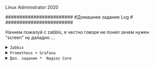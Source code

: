 
Linux Administrator 2020

   ########################
   #Домашнее задание Log  #
   ########################


Начнем пожалуй с zabbix, я честно говоря не понял зачем нужен "screen" ну даладно ...


<details>
<summary><code>Zabbix</code></summary>


Поднял вм, поставил CentOS7, и установил забикс по инструкции <code>https://www.zabbix.com/ru/download?zabbix=5.0&os_distribution=red_hat_enterprise_linux&os_version=7&db=mysql&ws=nginx</code>

Сервер у меня имеет ip адрес "10.0.18.84"
БД выбрал mysql, а веб сервер на базе "nginx"



На клиенте, это уже другая CentOS7 поставил забикс агента <code>yum install zabbix-agent</code>

и привел конфиг вот к такому виду

```

PidFile=/var/run/zabbix/zabbix_agentd.pid
LogFile=/var/log/zabbix/zabbix_agentd.log
LogFileSize=0
Server=10.0.18.78
ServerActive=10.0.18.78
Hostname=otus-zabbix-agent
Include=/etc/zabbix/zabbix_agentd.d/*.conf
```

```
[root@ms001-cent77 zabbix]# systemctl enable --now zabbix-agent
Created symlink from /etc/systemd/system/multi-user.target.wants/zabbix-agent.service to /usr/lib/systemd/system/zabbix-agent.service.
[root@ms001-cent77 zabbix]# 

```
проверяем наш юнит

<p align="center"><img src="https://raw.githubusercontent.com/Kostyuk-Ruslan/otus-linux/master/work15_Monitor/photo_zabbix/2.JPG"></p>



И переходим на на наш свежоиспеченный, девственный сервер http://10.0.18.78

<p align="center"><img src="https://raw.githubusercontent.com/Kostyuk-Ruslan/otus-linux/master/work15_Monitor/photo_zabbix/1.JPG"></p>


Далее добавляем нашего клиента Настройка --> Узлы сети --> Создать узел сети


<p align="center"><img src="https://raw.githubusercontent.com/Kostyuk-Ruslan/otus-linux/master/work15_Monitor/photo_zabbix/3.JPG"></p>

Ну там по мелочи еще добавил шаблонов, в итоге данные пошли, сервер его увидел

<p align="center"><img src="https://raw.githubusercontent.com/Kostyuk-Ruslan/otus-linux/master/work15_Monitor/photo_zabbix/4.JPG"></p>


И того у нас 1 локальный сервер и 1 удаленный zabbix-agent

<p align="center"><img src="https://raw.githubusercontent.com/Kostyuk-Ruslan/otus-linux/master/work15_Monitor/photo_zabbix/5.JPG"></p>


Ну а дальше все просто, пошли делать комплексный экран: Мониторинг -> Комплексные экраны --> Создать комплексный экран


<p align="center"><img src="https://raw.githubusercontent.com/Kostyuk-Ruslan/otus-linux/master/work15_Monitor/photo_zabbix/17.PNG"></p>


Получилось примерно так, постарался выделить основные показатели, те что были в условии задачи ( память, процессор, диск, сеть )


<p align="center"><img src="https://raw.githubusercontent.com/Kostyuk-Ruslan/otus-linux/master/work15_Monitor/photo_zabbix/15.PNG"></p>

Полный вывод:

<p align="center"><img src="https://raw.githubusercontent.com/Kostyuk-Ruslan/otus-linux/master/work15_Monitor/photo_zabbix/14.PNG"></p>


</details>


<details>
<summary><code>Prometheus + Grafana</code></summary>

Будем поднимать данный мониторинг в docker-compose, я его слега кастомизировал

```
version: '3.3'

networks:
  net:

#volumes:
#  bash: {}
  
services:
    
  grafana:
    image: grafana/grafana:7.1.1
    container_name: 'grafana'
    restart: always
    networks:
      - net
    depends_on:
      - prometheus
    user: ${ROOT}
    environment:
      - GF_SECURITY_ADMIN_USER=admin
      - GF_SECURITY_ADMIN_PASSWORD=ufhltvfhby
    ports:
      - 3000:3000
    volumes:
      - ./grafana/data:/var/lib/grafana 
      - ./grafana/data/plugins:/var/lib/grafana/plugins 
      - ./grafana/data:/var/lib/grafana
#      - ./grafana/conf/ldap.toml:/etc/grafana/ldap.toml
      - ./grafana/conf/grafana.ini:/etc/grafana/grafana.ini
      - ./history/grafana_history/.bash_history:/root/.bash_history
    healthcheck:
      test: ["CMD", "curl", "-f", "http://10.0.18.83:3000"]
      interval: 5s
      timeout: 1s
      retries: 5
    environment:
      - TZ=Europe/Moscow


  prometheus:
    image: prom/prometheus:v2.20.0
    container_name: prometheus
    restart: always
    networks:
      - net
    user: ${ROOT}
    ports:
      - 9090:9090
    command:
      - --config.file=/etc/prometheus/prometheus.yml
      - --web.console.templates=/etc/prometheus/consoles
      - --web.console.libraries=/etc/prometheus/console_libraries
      - --web.enable-admin-api
      - --web.enable-lifecycle  
      - --storage.tsdb.retention=10d 
    volumes:
      - ./prometheus/prometheus.yml:/etc/prometheus/prometheus.yml
      - ./prometheus/alert.rules.yml:/etc/prometheus/alert.rules.yml
      - ./history/prometheus_history/.ash_history:/root/.ash_history
    depends_on:
      - cadvisor
    environment:
      - TZ=Europe/Moscow

 cadvisor: 
    image: google/cadvisor:latest
    container_name: cadvisor
  cadvisor:
    image: google/cadvisor:latest
    container_name: cadvisor
    restart: always
    networks:
      - net
    ports:
      - 8080:8080
    volumes:
      - /:/rootfs:ro
      - /var/run:/var/run:rw
      - /sys:/sys:ro
      - /var/lib/docker/:/var/lib/docker:ro

  node-exporter:
    image: prom/node-exporter:latest
    container_name: node-exporter
    restart: always
    networks:
      - net
    user: ${ROOT}
    ports:
      - "9100:9100"
    user: root
    volumes:
      - /proc:/host/proc:ro
      - /sys:/host/sys:ro
      - /:/rootfs:ro
      - /run/dbus/system_bus_socket:/var/run/dbus/system_bus_socket:ro 
      - ./history/node_history/.ash_history:/root/.ash_history
    command:
      - '--path.procfs=/host/proc'
      - '--path.sysfs=/host/sys'
      - '--collector.systemd' 
      - '--collector.loadavg'
      - '--collector.filesystem.ignored-mount-points'
      - '^/(sys|proc|dev|host|etc|rootfs/var/lib/docker/containers|rootfs/var/lib/docker/overlay2|rootfs/run/docker/netns|rootfs/var/lib/docker/aufs)($$|/)'


  alertmanager:
    image: prom/alertmanager:latest
    container_name: alertmanager
    restart: always
    networks:
      - net
    depends_on:
      - prometheus
#    privileged: true
    volumes:
      - /etc/localtime:/etc/localtime:ro
      - ./alertmanager/alertmanager.yml:/etc/alertmanager/alertmanager.yml
    command:
      - '--config.file=/etc/alertmanager/alertmanager.yml'
      - '--storage.path=/alertmanager'
    ports:
      - '9093:9093'
    environment:
      - TZ=Europe/Moscow


```

Поднимаем "docker-compose up -d" и проверяем

<p align="center"><img src="https://raw.githubusercontent.com/Kostyuk-Ruslan/otus-linux/master/work15_Monitor/photo_prometheus/1.JPG"></p>


И заходим на наш чистый сервер 10.0.18.83:9090

<p align="center"><img src="https://raw.githubusercontent.com/Kostyuk-Ruslan/otus-linux/master/work15_Monitor/photo_prometheus/2.JPG"></p> 


Добавим нашу ноду в конфиг прометеуса


```
          - job_name: 'ms001-elk-test01'  
          static_configs:
            - targets: ['10.0.18.88:9100']
```

и проверим наш таргет

<p align="center"><img src="https://raw.githubusercontent.com/Kostyuk-Ruslan/otus-linux/master/work15_Monitor/photo_prometheus/3.JPG"></p>

Он вылетел с ошибкой, что естественно, будем ставить  на нашу ноду "ms001-elk-test01" exporter

На тачке 10.0.18.88 (он же будет у нас клиентом)  установил node-exporter, по факту это тот же docker-compose.override.ym, плюс прометеус там, что бы можно было подцепить к графане, но это будет дальше


```

version: '3.3'

volumes:
 ssl_data:


services:
 prometheus:
  image: prom/prometheus
  container_name: prometheus
  restart: always
  ports:
   - '9090:9090'
  volumes:
   - ./prometheus/prometheus.yml:/etc/prometheus/prometheus.yml
   - ./prometheus/data:/prometheus:rw
  command:
   - '--config.file=/etc/prometheus/prometheus.yml'
   - '--storage.tsdb.path=/prometheus'
   - '--storage.tsdb.retention=365d'

 node-exporter:
  image: prom/node-exporter:latest
  user: root
  ports:
   - '9100:9100'
  volumes:
   - /proc:/host/proc:ro
   - /sys:/host/sys:ro
   - /:/rootfs:ro
  command:
   - '--path.procfs=/host/proc'
   - '--path.sysfs=/host/sys'
   - '--collector.filesystem.ignored-mount-points'
   - '^/(sys|proc|dev|host|etc|rootfs/var/lib/docker/containers|rootfs/var/lib/docker/overlay2|rootfs/run/docker/netns|rootfs/var/lib/docker/aufs)($$|/)'

 cadvisor:
  image: google/cadvisor:latest
  privileged: true
  volumes:
   - '/:/rootfs:ro'
   - '/var/run:/var/run:rw'
   - '/cgroup:/sys/fs/cgroup:ro'
   - '/var/lib/docker/:/var/lib/docker:ro'
#   - '/sys/fs/cgroup/cpu,cpuacct:/sys/fs/cgroup/cpuacct,cpu:rw'
  ports:
   - '8181:8080'

```

После того как поднялся docker-compose, проверяем доступность метрик на клиенте на порту нашего экспортера "9100"

<p align="center"><img src="https://raw.githubusercontent.com/Kostyuk-Ruslan/otus-linux/master/work15_Monitor/photo_prometheus/4.JPG"></p>

теперь снова отправляемся на сервер и смотрим наш тагерт, он теперь в "UP"

<p align="center"><img src="https://raw.githubusercontent.com/Kostyuk-Ruslan/otus-linux/master/work15_Monitor/photo_prometheus/5.JPG"></p>

Ну что же это не может не радовать, теперь отбираем метрики в прометеусе по (CPU,DISK,RAM,NETWORK)

Метрика по диску sda

<p align="center"><img src="https://raw.githubusercontent.com/Kostyuk-Ruslan/otus-linux/master/work15_Monitor/photo_prometheus/6.JPG"></p>

<p align="center"><img src="https://raw.githubusercontent.com/Kostyuk-Ruslan/otus-linux/master/work15_Monitor/photo_prometheus/7.JPG"></p>

RAM: Мне показалось это основная из понятных мне

<p align="center"><img src="https://raw.githubusercontent.com/Kostyuk-Ruslan/otus-linux/master/work15_Monitor/photo_prometheus/8.JPG"></p>

SWAP:

<p align="center"><img src="https://raw.githubusercontent.com/Kostyuk-Ruslan/otus-linux/master/work15_Monitor/photo_prometheus/9.JPG"></p>


NETWORK: хотел траффиек показать, но его что то не нашел

<p align="center"><img src="https://raw.githubusercontent.com/Kostyuk-Ruslan/otus-linux/master/work15_Monitor/photo_prometheus/10.JPG"></p>

Ну что же в добавок попробуем подцепить нашу ноду клиента к графане

Так как графана на том же сервере, то просто переходим на 3000 порт,поднят из docker-compose, который я указал в начале пароль по умолчанию admin/admin

<p align="center"><img src="https://raw.githubusercontent.com/Kostyuk-Ruslan/otus-linux/master/work15_Monitor/photo_grafana/11.JPG"></p>

Попадаем в пустую графану

<p align="center"><img src="https://raw.githubusercontent.com/Kostyuk-Ruslan/otus-linux/master/work15_Monitor/photo_grafana/12.JPG"></p>

ДЛя начала необходимо добавишь нашу ноду, переходим  в Configuration --> DataSource

<p align="center"><img src="https://raw.githubusercontent.com/Kostyuk-Ruslan/otus-linux/master/work15_Monitor/photo_grafana/13.JPG"></p>

и заполняем адрес нашей ноды

<p align="center"><img src="https://raw.githubusercontent.com/Kostyuk-Ruslan/otus-linux/master/work15_Monitor/photo_grafana/14.JPG"></p>

После этого делаем save test, все прошло успешно, теперь необходимо добавить dadshboard, я пошел сюда "https://grafana.com/grafana/dashboards/11074"
и импортировал .json файл в графану "Node Exporter for Prometheus Dashboard EN v20200628" (Manage --> Import ) после успешного импорта, я назвал дашбоард своим ФИО Kostyuk_Ruslan, на фото  видно

<p align="center"><img src="https://raw.githubusercontent.com/Kostyuk-Ruslan/otus-linux/master/work15_Monitor/photo_grafana/15.JPG"></p>
<p align="center"><img src="https://raw.githubusercontent.com/Kostyuk-Ruslan/otus-linux/master/work15_Monitor/photo_grafana/16.JPG"></p>
<p align="center"><img src="https://raw.githubusercontent.com/Kostyuk-Ruslan/otus-linux/master/work15_Monitor/photo_grafana/17.JPG"></p>


Все не влезло, поэтому разбил.


Ну и для доп. задания * опишу nagios core


</details>

<details>
<summary><code>Доп. задание *  Nagios Core</code></summary>


Приведу пример нагиоса, тот что мы используем на работе, все никак не обновимся )

<p align="center"><img src="https://raw.githubusercontent.com/Kostyuk-Ruslan/otus-linux/master/work15_Monitor/photo_nagios/1.JPG"></p>

Наши красные и зеленые узлы

<p align="center"><img src="https://raw.githubusercontent.com/Kostyuk-Ruslan/otus-linux/master/work15_Monitor/photo_nagios/2.JPG"></p>

Выбрал хост со стандартными метриками, мониторятся (CPU,RAM,NET,DISK,SWAP и некоторые демоны )

<p align="center"><img src="https://raw.githubusercontent.com/Kostyuk-Ruslan/otus-linux/master/work15_Monitor/photo_nagios/3.JPG"></p>

Графики некоторых метрик

<p align="center"><img src="https://raw.githubusercontent.com/Kostyuk-Ruslan/otus-linux/master/work15_Monitor/photo_nagios/4.JPG"></p>

<p align="center"><img src="https://raw.githubusercontent.com/Kostyuk-Ruslan/otus-linux/master/work15_Monitor/photo_nagios/5.JPG"></p>

<p align="center"><img src="https://raw.githubusercontent.com/Kostyuk-Ruslan/otus-linux/master/work15_Monitor/photo_nagios/6.JPG"></p>

Настройки со стороны сервера:

```
define service{
        use                     smart-home-service,srv-pnp
        host_name               sh001-gw1.nes.lan
        service_description     Usage CPU
        check_command           check_nrpe!check_cpu
        }

define service{
        use                     smart-home-service,srv-pnp
        host_name               sh001-gw1.nes.lan
        service_description     Usage RAM
        check_command           check_nrpe!check_ram
        }

define service{
        use                     smart-home-service,srv-pnp
        host_name               sh001-gw1.nes.lan
        service_description     Partition /
        check_command           check_nrpe!check_hda1
        }
        
define service{
        use                     smart-home-service,srv-pnp
        host_name               sh001-gw1.nes.lan
        service_description     Partition /boot
        check_command           check_nrpe!check_hda0
        }
        
define service{
        use                     smart-home-service,srv-pnp
        host_name               sh001-gw1.nes.lan
        service_description     Partition swap
        check_command           check_nrpe!check_swap
        }

define service{
        use                     smart-home-service,srv-pnp
        host_name               sh001-gw1.nes.lan
        service_description     Users loged in
        check_command           check_nrpe!check_users
        }
        
define service{
        use                     smart-home-service,srv-pnp
        host_name               sh001-gw1.nes.lan
        service_description     Processes Total
        check_command           check_nrpe!check_total_procs
        }
        
define service{
        use                     smart-home-service,srv-pnp
        host_name               sh001-gw1.nes.lan
        service_description     Processes Zombie
        check_command           check_nrpe!check_zombie_procs
        }
        
define service{
        use                     smart-home-service,srv-pnp
        host_name               sh001-gw1.nes.lan
        service_description     Process Fail2ban
        check_command           check_nrpe!check_proc_fail2ban
        }
        
define service{
        use                     smart-home-service,srv-pnp
        host_name               sh001-gw1.nes.lan
        service_description     Process SSH
        check_command           check_nrpe!check_proc_ssh
        }
        
define service{
        use                     smart-home-service,srv-pnp
        host_name               sh001-gw1.nes.lan
        service_description     Process NTP
        check_command           check_nrpe!check_proc_ntp
        }
        
define service{
        use                     smart-home-service,srv-pnp
        host_name               sh001-gw1.nes.lan
        service_description     Bandwidth vlan10
        check_command           check_snmp_netint_bw_linux!vlan10!7!9
#        check_command           check_nrpe!check_vlan10

        }
        
define service{
        use                     smart-home-service,srv-pnp
        host_name               sh001-gw1.nes.lan
        service_description     Bandwidth vlan20
        check_command           check_snmp_netint_bw_linux!vlan20!7!9
#        check_command           check_nrpe!check_vlan20
        }
        
define service{
        use                     smart-home-service,srv-pnp
        host_name               sh001-gw1.nes.lan
        service_description     Bandwidth tun0
        check_command           check_snmp_netint_bw_linux!tun0!7!9
        }

```


На стороне клиента
cd /etc/nagios/nrpe.cfg

```
log_facility=daemon
pid_file=/var/run/nrpe.pid
server_port=5666
#server_address=127.0.0.1
nrpe_user=nagios
nrpe_group=nagios
allowed_hosts=127.0.0.1,10.0.16.13,10.1.10.1
dont_blame_nrpe=1
# command_prefix=/usr/bin/sudo
debug=0
command_timeout=60
connection_timeout=300

command[check_cpu]=/usr/lib64/nagios/plugins/check_cpu -w 80 -c 90
command[check_ram]=/usr/lib64/nagios/plugins/check_ram -w 80 -c 90
command[check_hda0]=/usr/lib64/nagios/plugins/check_disk -w 20% -c 10% -p /boot
command[check_hda1]=/usr/lib64/nagios/plugins/check_disk -w 20% -c 10% -p /
command[check_swap]=/usr/lib64/nagios/plugins/check_swap -w 200 -c 100
command[check_users]=/usr/lib64/nagios/plugins/check_users -w 2 -c 3
command[check_zombie_procs]=/usr/lib64/nagios/plugins/check_procs -w 5 -c 10 -s Z
command[check_total_procs]=/usr/lib64/nagios/plugins/check_procs -w 600 -c 700

command[check_iptables]=sudo /usr/lib64/nagios/plugins/check_iptables -T filter -r 50
command[check_proc_ssh]=/usr/lib64/nagios/plugins/check_procs -C sshd -c 1:6
command[check_proc_ntp]=/usr/lib64/nagios/plugins/check_procs -C ntpd -c 1:1
command[check_proc_winbind]=/usr/lib64/nagios/plugins/check_procs -C winbindd -c 1:
command[check_proc_unbound]=/usr/lib64/nagios/plugins/check_procs -C unbound -c 1:5
command[check_isp1]=/usr/lib64/nagios/plugins/check_bw vlan10
command[check_isp2]=/usr/lib64/nagios/plugins/check_bw vlan20




```


</details>
